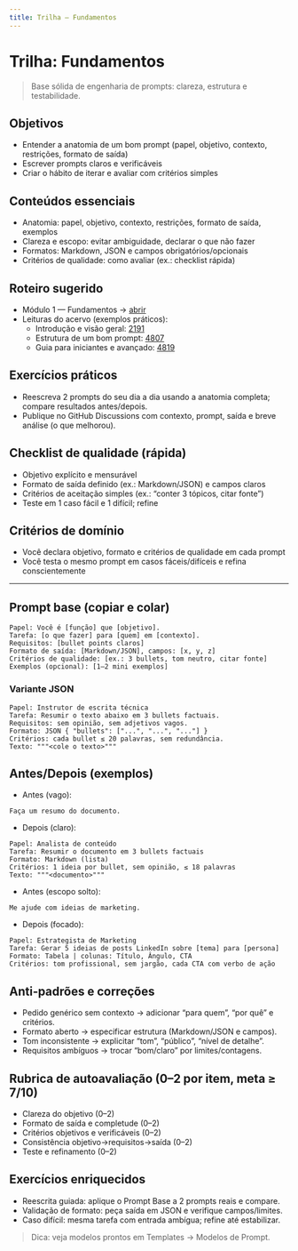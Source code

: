 ```yaml
---
title: Trilha — Fundamentos
---
```


# Trilha: Fundamentos

> Base sólida de engenharia de prompts: clareza, estrutura e testabilidade.

## Objetivos
- Entender a anatomia de um bom prompt (papel, objetivo, contexto, restrições, formato de saída)
- Escrever prompts claros e verificáveis
- Criar o hábito de iterar e avaliar com critérios simples

## Conteúdos essenciais
- Anatomia: papel, objetivo, contexto, restrições, formato de saída, exemplos
- Clareza e escopo: evitar ambiguidade, declarar o que não fazer
- Formatos: Markdown, JSON e campos obrigatórios/opcionais
- Critérios de qualidade: como avaliar (ex.: checklist rápida)

## Roteiro sugerido
- Módulo 1 — Fundamentos → [abrir](https://inematds.github.io/prompts/modulo1_fundamentos/)
- Leituras do acervo (exemplos práticos):
  - Introdução e visão geral: [2191](../../data/2494987106/2191/content.txt)
  - Estrutura de um bom prompt: [4807](../../data/2494987106/4807/content.txt)
  - Guia para iniciantes e avançado: [4819](../../data/2494987106/4819/content.txt)

## Exercícios práticos
- Reescreva 2 prompts do seu dia a dia usando a anatomia completa; compare resultados antes/depois.
- Publique no GitHub Discussions com contexto, prompt, saída e breve análise (o que melhorou).

## Checklist de qualidade (rápida)
- Objetivo explícito e mensurável
- Formato de saída definido (ex.: Markdown/JSON) e campos claros
- Critérios de aceitação simples (ex.: “conter 3 tópicos, citar fonte”)
- Teste em 1 caso fácil e 1 difícil; refine

## Critérios de domínio
- Você declara objetivo, formato e critérios de qualidade em cada prompt
- Você testa o mesmo prompt em casos fáceis/difíceis e refina conscientemente

---

## Prompt base (copiar e colar)

```
Papel: Você é [função] que [objetivo].
Tarefa: [o que fazer] para [quem] em [contexto].
Requisitos: [bullet points claros]
Formato de saída: [Markdown/JSON], campos: [x, y, z]
Critérios de qualidade: [ex.: 3 bullets, tom neutro, citar fonte]
Exemplos (opcional): [1–2 mini exemplos]
```

### Variante JSON
```
Papel: Instrutor de escrita técnica
Tarefa: Resumir o texto abaixo em 3 bullets factuais.
Requisitos: sem opinião, sem adjetivos vagos.
Formato: JSON { "bullets": ["...", "...", "..."] }
Critérios: cada bullet ≤ 20 palavras, sem redundância.
Texto: """<cole o texto>"""
```

## Antes/Depois (exemplos)

- Antes (vago):
```
Faça um resumo do documento.
```
- Depois (claro):
```
Papel: Analista de conteúdo
Tarefa: Resumir o documento em 3 bullets factuais
Formato: Markdown (lista)
Critérios: 1 ideia por bullet, sem opinião, ≤ 18 palavras
Texto: """<documento>"""
```

- Antes (escopo solto):
```
Me ajude com ideias de marketing.
```
- Depois (focado):
```
Papel: Estrategista de Marketing
Tarefa: Gerar 5 ideias de posts LinkedIn sobre [tema] para [persona]
Formato: Tabela | colunas: Título, Ângulo, CTA
Critérios: tom profissional, sem jargão, cada CTA com verbo de ação
```

## Anti‑padrões e correções
- Pedido genérico sem contexto → adicionar “para quem”, “por quê” e critérios.
- Formato aberto → especificar estrutura (Markdown/JSON e campos).
- Tom inconsistente → explicitar “tom”, “público”, “nível de detalhe”.
- Requisitos ambíguos → trocar “bom/claro” por limites/contagens.

## Rubrica de autoavaliação (0–2 por item, meta ≥ 7/10)
- Clareza do objetivo (0–2)
- Formato de saída e completude (0–2)
- Critérios objetivos e verificáveis (0–2)
- Consistência objetivo→requisitos→saída (0–2)
- Teste e refinamento (0–2)

## Exercícios enriquecidos
- Reescrita guiada: aplique o Prompt Base a 2 prompts reais e compare.
- Validação de formato: peça saída em JSON e verifique campos/limites.
- Caso difícil: mesma tarefa com entrada ambígua; refine até estabilizar.

> Dica: veja modelos prontos em Templates → Modelos de Prompt.


